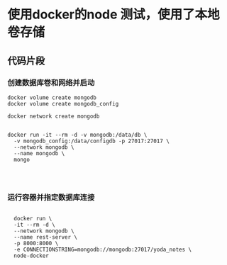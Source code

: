 # 使用docker的node 测试，使用了本地卷存储

## 代码片段

### 创建数据库卷和网络并启动

```
docker volume create mongodb
docker volume create mongodb_config

docker network create mongodb


docker run -it --rm -d -v mongodb:/data/db \
  -v mongodb_config:/data/configdb -p 27017:27017 \
  --network mongodb \
  --name mongodb \
  mongo




```
### 运行容器并指定数据库连接


```

  docker run \
  -it --rm -d \
  --network mongodb \
  --name rest-server \
  -p 8000:8000 \
  -e CONNECTIONSTRING=mongodb://mongodb:27017/yoda_notes \
  node-docker

```

